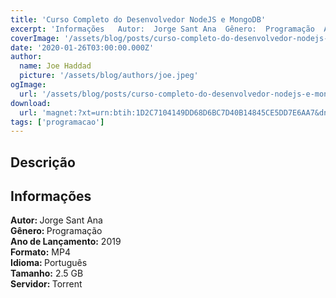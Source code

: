 ```yaml
---
title: 'Curso Completo do Desenvolvedor NodeJS e MongoDB'
excerpt: 'Informações   Autor:  Jorge Sant Ana  Gênero:  Programação  Ano de Lançamento:  2019  Formato:  MP4  Idioma:  Português  Tamanho:  2.5 GB  Servidor:  Torrent'
coverImage: '/assets/blog/posts/curso-completo-do-desenvolvedor-nodejs-e-mongodb.jpg'
date: '2020-01-26T03:00:00.000Z'
author:
  name: Joe Haddad
  picture: '/assets/blog/authors/joe.jpeg'
ogImage:
  url: '/assets/blog/posts/curso-completo-do-desenvolvedor-nodejs-e-mongodb.jpg'
download:
  url: 'magnet:?xt=urn:btih:1D2C7104149DD68D6BC7D40B14845CE5DD7E6AA7&dn=curso-completo-do-desenvolvedor-nodejs&tr=udp%3a%2f%2ftracker.openbittorrent.com%3a1337%2fannounce&tr=udp%3a%2f%2ftracker.opentrackr.org%3a1337%2fannounce'
tags: ['programacao']
---
```

<h2>Descrição</h2>
<h2>Informações</h2><p><strong>Autor: </strong>Jorge Sant Ana<br/><strong>Gênero: </strong>Programação<br/><strong>Ano de Lançamento:</strong> 2019<br/><strong>Formato:</strong> MP4<br/><strong>Idioma: </strong>Português<br/><strong>Tamanho:</strong> 2.5 GB<br/><strong>Servidor: </strong>Torrent</p>